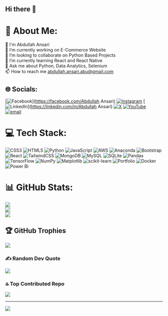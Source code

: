 ## Hi there 👋

# 💫 About Me:
👋 I'm Abdullah Ansari<br>🔭 I’m currently working on E-Commerce Website<br>👯 I’m looking to collaborate on Python Based Projects<br>🌱 I’m currently learning React and React Native<br>💬 Ask me about Python, Data Analytics, Selenium<br>📫 How to reach me abdullah.ansari.abu@gmail.com


## 🌐 Socials:
[![Facebook](https://img.shields.io/badge/Facebook-%231877F2.svg?logo=Facebook&logoColor=white)](https://facebook.com/Abdullah Ansari) [![Instagram](https://img.shields.io/badge/Instagram-%23E4405F.svg?logo=Instagram&logoColor=white)](https://instagram.com/iamabdullah_ansari) [![LinkedIn](https://img.shields.io/badge/LinkedIn-%230077B5.svg?logo=linkedin&logoColor=white)](https://linkedin.com/in/Abdullah Ansari) [![X](https://img.shields.io/badge/X-black.svg?logo=X&logoColor=white)](https://x.com/iamabdullah_521) [![YouTube](https://img.shields.io/badge/YouTube-%23FF0000.svg?logo=YouTube&logoColor=white)](https://youtube.com/@AnonymousGamer-f5d) [![email](https://img.shields.io/badge/Email-D14836?logo=gmail&logoColor=white)](mailto:abdullah.ansari.abu@gmail.com) 

# 💻 Tech Stack:
![CSS3](https://img.shields.io/badge/css3-%231572B6.svg?style=for-the-badge&logo=css3&logoColor=white) ![HTML5](https://img.shields.io/badge/html5-%23E34F26.svg?style=for-the-badge&logo=html5&logoColor=white) ![Python](https://img.shields.io/badge/python-3670A0?style=for-the-badge&logo=python&logoColor=ffdd54) ![JavaScript](https://img.shields.io/badge/javascript-%23323330.svg?style=for-the-badge&logo=javascript&logoColor=%23F7DF1E) ![AWS](https://img.shields.io/badge/AWS-%23FF9900.svg?style=for-the-badge&logo=amazon-aws&logoColor=white) ![Anaconda](https://img.shields.io/badge/Anaconda-%2344A833.svg?style=for-the-badge&logo=anaconda&logoColor=white) ![Bootstrap](https://img.shields.io/badge/bootstrap-%238511FA.svg?style=for-the-badge&logo=bootstrap&logoColor=white) ![React](https://img.shields.io/badge/react-%2320232a.svg?style=for-the-badge&logo=react&logoColor=%2361DAFB) ![TailwindCSS](https://img.shields.io/badge/tailwindcss-%2338B2AC.svg?style=for-the-badge&logo=tailwind-css&logoColor=white) ![MongoDB](https://img.shields.io/badge/MongoDB-%234ea94b.svg?style=for-the-badge&logo=mongodb&logoColor=white) ![MySQL](https://img.shields.io/badge/mysql-4479A1.svg?style=for-the-badge&logo=mysql&logoColor=white) ![SQLite](https://img.shields.io/badge/sqlite-%2307405e.svg?style=for-the-badge&logo=sqlite&logoColor=white) ![Pandas](https://img.shields.io/badge/pandas-%23150458.svg?style=for-the-badge&logo=pandas&logoColor=white) ![TensorFlow](https://img.shields.io/badge/TensorFlow-%23FF6F00.svg?style=for-the-badge&logo=TensorFlow&logoColor=white) ![NumPy](https://img.shields.io/badge/numpy-%23013243.svg?style=for-the-badge&logo=numpy&logoColor=white) ![Matplotlib](https://img.shields.io/badge/Matplotlib-%23ffffff.svg?style=for-the-badge&logo=Matplotlib&logoColor=black) ![scikit-learn](https://img.shields.io/badge/scikit--learn-%23F7931E.svg?style=for-the-badge&logo=scikit-learn&logoColor=white) ![Portfolio](https://img.shields.io/badge/Portfolio-%23000000.svg?style=for-the-badge&logo=firefox&logoColor=#FF7139) ![Docker](https://img.shields.io/badge/docker-%230db7ed.svg?style=for-the-badge&logo=docker&logoColor=white) ![Power Bi](https://img.shields.io/badge/power_bi-F2C811?style=for-the-badge&logo=powerbi&logoColor=black)
# 📊 GitHub Stats:
![](https://github-readme-stats.vercel.app/api?username=Abdullah73725&theme=onedark&hide_border=false&include_all_commits=true&count_private=true)<br/>
![](https://nirzak-streak-stats.vercel.app/?user=Abdullah73725&theme=onedark&hide_border=false)<br/>
![](https://github-readme-stats.vercel.app/api/top-langs/?username=Abdullah73725&theme=onedark&hide_border=false&include_all_commits=true&count_private=true&layout=compact)

## 🏆 GitHub Trophies
![](https://github-profile-trophy.vercel.app/?username=Abdullah73725&theme=onedark&no-frame=false&no-bg=true&margin-w=4)

### ✍️ Random Dev Quote
![](https://quotes-github-readme.vercel.app/api?type=horizontal&theme=radical)

### 🔝 Top Contributed Repo
![](https://github-contributor-stats.vercel.app/api?username=Abdullah73725&limit=5&theme=dark&combine_all_yearly_contributions=true)

---
[![](https://visitcount.itsvg.in/api?id=Abdullah73725&icon=0&color=0)](https://visitcount.itsvg.in)

<!-- Proudly created with GPRM ( https://gprm.itsvg.in ) -->
